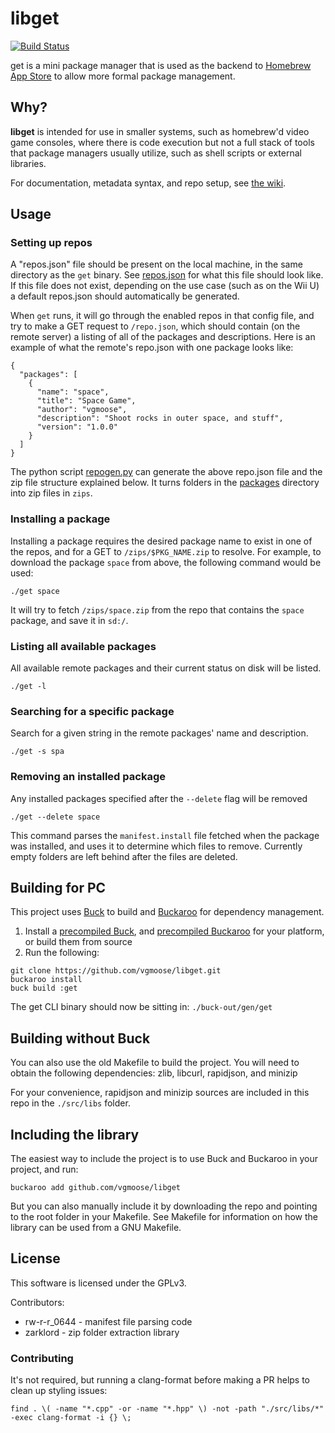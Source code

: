 # libget
[![Build Status](https://travis-ci.org/vgmoose/libget.svg?branch=master)](https://travis-ci.org/vgmoose/libget)

get is a mini package manager that is used as the backend to [Homebrew App Store](http://github.com/vgmoose/hb-appstore) to allow more formal package management.

## Why?
**libget** is intended for use in smaller systems, such as homebrew'd video game consoles, where there is code execution but not a full stack of tools that package managers usually utilize, such as shell scripts or external libraries.

For documentation, metadata syntax, and repo setup, see [the wiki](https://github.com/vgmoose/get/wiki).

## Usage
### Setting up repos
A "repos.json" file should be present on the local machine, in the same directory as the `get` binary. See [repos.json](https://github.com/vgmoose/get/blob/master/.get/repos.json) for what this file should look like. If this file does not exist, depending on the use case (such as on the Wii U) a default repos.json should automatically be generated.

When `get` runs, it will go through the enabled repos in that config file, and try to make a GET request to `/repo.json`, which should contain (on the remote server) a listing of all of the packages and descriptions. Here is an example of what the remote's repo.json with one package looks like:
```
{
  "packages": [
    {
      "name": "space",
      "title": "Space Game",
      "author": "vgmoose",
      "description": "Shoot rocks in outer space, and stuff",
      "version": "1.0.0"
    }
  ]
}
```

The python script [repogen.py](https://github.com/vgmoose/get/blob/master/web/repogen.py) can generate the above repo.json file and the zip file structure explained below. It turns folders in the [packages](https://github.com/vgmoose/get/tree/master/web/packages) directory into zip files in `zips`.

### Installing a package
Installing a package requires the desired package name to exist in one of the repos, and for a GET to `/zips/$PKG_NAME.zip` to resolve. For example, to download the package `space` from above, the following command would be used:
```
./get space
```

It will try to fetch `/zips/space.zip` from the repo that contains the `space` package, and save it in `sd:/`.

### Listing all available packages
All available remote packages and their current status on disk will be listed.
```
./get -l
```

### Searching for a specific package
Search for a given string in the remote packages' name and description.
```
./get -s spa
```

### Removing an installed package
Any installed packages specified after the `--delete` flag will be removed
```
./get --delete space
```

This command parses the `manifest.install` file fetched when the package was installed, and uses it to determine which files to remove. Currently empty folders are left behind after the files are deleted.

## Building for PC
This project uses [Buck](https://github.com/facebook/buck) to build and [Buckaroo](https://github.com/LoopPerfect/buckaroo/) for dependency management.

1. Install a [precompiled Buck](https://github.com/facebook/buck/releases), and [precompiled Buckaroo](https://github.com/LoopPerfect/buckaroo/releases) for your platform, or build them from source
2. Run the following:
```
git clone https://github.com/vgmoose/libget.git
buckaroo install
buck build :get
```

The get CLI binary should now be sitting in: `./buck-out/gen/get`

## Building without Buck
You can also use the old Makefile to build the project. You will need to obtain the following dependencies: zlib, libcurl, rapidjson, and minizip

For your convenience, rapidjson and minizip sources are included in this repo in the `./src/libs` folder.

## Including the library
The easiest way to include the project is to use Buck and Buckaroo in your project, and run:
```
buckaroo add github.com/vgmoose/libget
```

But you can also manually include it by downloading the repo and pointing to the root folder in your Makefile. See Makefile for information on how the library can be used from a GNU Makefile.

## License
This software is licensed under the GPLv3.

Contributors:
- rw-r-r_0644 - manifest file parsing code
- zarklord - zip folder extraction library

### Contributing
It's not required, but running a clang-format before making a PR helps to clean up styling issues:
```
find . \( -name "*.cpp" -or -name "*.hpp" \) -not -path "./src/libs/*" -exec clang-format -i {} \;
```
